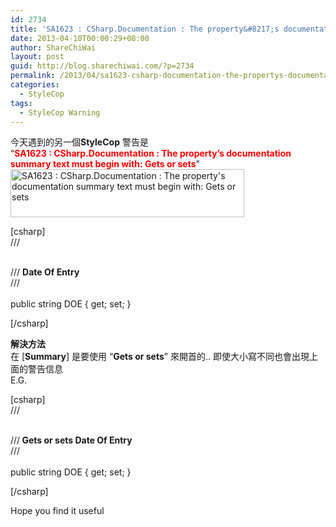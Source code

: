```yaml
---
id: 2734
title: 'SA1623 : CSharp.Documentation : The property&#8217;s documentation summary text must begin with: Gets or sets'
date: 2013-04-10T00:00:29+08:00
author: ShareChiWai
layout: post
guid: http://blog.sharechiwai.com/?p=2734
permalink: /2013/04/sa1623-csharp-documentation-the-propertys-documentation-summary-text-must-begin-with-gets-or-sets/
categories:
  - StyleCop
tags:
  - StyleCop Warning
---
```

今天遇到的另一個**StyleCop** 警告是  
&#8220;<span style="color: #ff0000;"><strong>SA1623 : CSharp.Documentation : The property&#8217;s documentation summary text must begin with: Gets or sets</strong></span>&#8221;  
[<img class="alignnone size-full wp-image-2735" alt="SA1623 : CSharp.Documentation : The property's documentation summary text must begin with: Gets or sets" src="https://i2.wp.com/blog.sharechiwai.com/wp-content/uploads/2013/05/SA1623.jpg?resize=374%2C77" width="374" height="77" data-recalc-dims="1" />](https://i2.wp.com/blog.sharechiwai.com/wp-content/uploads/2013/05/SA1623.jpg)

[csharp]  
/// <summary>  
/// <strong>Date Of Entry</strong>  
/// </summary>  
public string DOE { get; set; }

[/csharp]

**解決方法**  
在 [**Summary**] 是要使用 &#8220;**Gets or sets**&#8221; 來開首的.. 即使大小寫不同也會出現上面的警告信息  
E.G.

[csharp]  
/// <summary>  
///<strong> Gets or sets Date Of Entry</strong>  
/// </summary>  
public string DOE { get; set; }

[/csharp]

Hope you find it useful